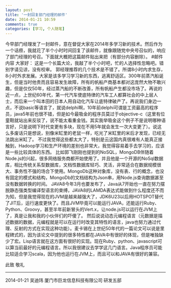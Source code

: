 ```yaml
---
layout: post
title: '一封回复部门经理的邮件'
date: 2014-01-21 10:59
comments: true
categories: [学习, 个人随笔]
---
```

今早部门经理发了一封邮件，意在督促大家在2014年多学习新的技术。然后作为一个话痨，我就花了半个小时时间回复了该邮件，就像跟随党中央号召似的，响应了部门经理的号召。下面就大概把这篇邮件贴出来把（有部分内容删除）。
#邮件内容
大家好：
这是一个长篇大论，我敲了半个小时吧，忙的人选择性忽略吧。错别字请见谅，没有校审。
郭经理推荐的几个技术是不错了。所谓8小时内求生存，8小时外求发展。大家是该多学习学习新的东西，逃离舒适区。300年前蒸汽船诞生，但是当时他贵而且容易发生故障，所有的帆船产商基本都对这庞然大物不敢兴趣，但是仅仅50年，经过蒸汽船的不断改善，所有帆船产生都没市场了。再说的近一点，上世纪60年代，第一代汽车使底特律的汽车工人都算社会的中上层人士，而后来一个叫本田的日本人用自动化汽车让底特律破产了。再说我们身边一点，不说basic等语言了，就说delphi啊，10年前delphi可谓是工资最高的程序员，java5年前也很不错，但是如今最吸金的程序员莫过于objective-c（这里有位童鞋就站出来反驳了，说不能太看重金钱。其实我举吸金这个例子不是说明哪种语言好，只是说明下时代变更有多块，现在不用5年就会发生一次大变更了）。说这么多废话只是想说，别像米缸里的老鼠一样，吃光了米缸里的米后才发现，已经无法跳出米缸了。
不过我觉得这些都太大了，特别是云这国内真很难有人能真正接触到，Hadoop学习和生产环境的差别也非常大，我觉得容易着手去学习的，应该是一些比较具体的东西。
比如郭飞刚刚也提到的NoSQL，MongoDB伴随着Node.js的兴起，很多网络服务商都开始使用了。并且他是一个开源的NoSql数据库，相比传统关系型数据库，文档性数据库轻巧、灵活，非常适合在数据规模很大、事务性不强的场合下使用。MongoDb这种对象库，没有表、行的概念，也没有固定的模式和结构，MongoDb的文档结构为Json串，用Node.js查询数据甚至没有数据转换的时间。
JAVA8今年3月也要发布了，Java从7开始也一直在努力摆脱静态强类型编译型语言的束缚，JAVA8的LAMDA表达式能做到什么程度还不而为知，但是我觉得现在的JVM是越来越强大了，JDK6U23以后用HOTSPOT替代了JIT后，运行速度更快了。而且JVM毕竟可以能运行JAVA，还能运行Ruby、Python、Groovy，甚至半年前新冒头的Vert.x，让node.js可以运行在JVM上了，真是让我和我的小伙伴们的吓傻了。
然后说说动态元编程语言（元数据是描述数据的数据，元编程就是可以在运行时改变其特性的语言，java也努力通过代理、反射的方式在实现这种功能）。麦卡锡在上世纪50年代的一篇论文可以说是里程碑式的，因为该论文中提到的很多特性都在JAVA中有很好的体现，但是唯独缺少了宏。Lisp语言就在这方面有很好的实现。现在Ruby、python、javascript可以算当前最好的元编程语言。所以我很建议去学学这几门语言。Java程序员可能比较适合学习scala，因为他也运行在JVM上，而且可以和JAVA有很好的兼容。
 
 
此致
敬礼

--------------------------------------------------------------------------------

2014-01-21
吴迪玮
厦门市巨龙信息科技有限公司  研发五部
